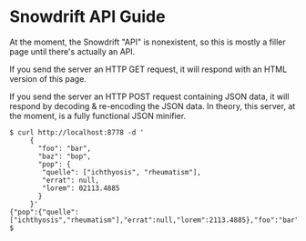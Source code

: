 # Snowdrift API Guide

At the moment, the Snowdrift "API" is nonexistent, so this is mostly a
filler page until there's actually an API.

If you send the server an HTTP GET request, it will respond with an HTML
version of this page.

If you send the server an HTTP POST request containing JSON data, it
will respond by decoding & re-encoding the JSON data. In theory, this
server, at the moment, is a fully functional JSON minifier.

    $ curl http://localhost:8778 -d '
         {
           "foo": "bar",
           "baz": "bop",
           "pop": {
            "quelle": ["ichthyosis", "rheumatism"],
            "errat": null,
            "lorem": 02113.4885
           }
         }'
    {"pop":{"quelle":["ichthyosis","rheumatism"],"errat":null,"lorem":2113.4885},"foo":"bar","baz":"bop"}
    $

